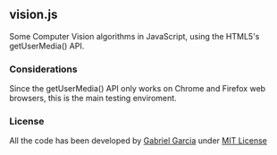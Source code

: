 ## vision.js

Some Computer Vision algorithms in JavaScript, using the HTML5's getUserMedia() API.

### Considerations

Since the getUserMedia() API only works on Chrome and Firefox web browsers, this is the main testing enviroment.

### License

All the code has been developed by [Gabriel Garcia](https://www.github.com/gabrielgfa) under [MIT License](http://gabrielgfa.mit-license.org/)
